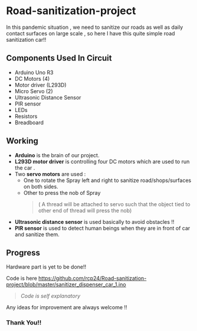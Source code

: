 # Road-sanitization-project
In this pandemic situation , we need to sanitize our roads as well as daily contact surfaces on large scale , so here I have this quite simple road sanitization car!!
## Components Used In Circuit
* Arduino Uno R3
* DC Motors (4)
* Motor driver (L293D)
* Micro Servo (2)
* Ultrasonic Distance Sensor
* PIR sensor
* LEDs
* Resistors
* Breadboard
## Working
* **Arduino** is the brain of our project. 
* **L293D motor driver** is controlling four DC motors which are used to run the car .
* Two **servo motors** are used :
  * One to rotate the Spray left and right to sanitize road/shops/surfaces on both sides.
  * Other to press the nob of Spray 
    >( A thread will be attached to servo such that the object tied to other end of thread will press the nob)
* **Ultrasonic distance sensor** is used basically to avoid obstacles !!
* **PIR sensor** is used to detect human beings when they are in front of car and sanitize them. 
## Progress
Hardware part is yet to be done!!

Code is here https://github.com/rcp24/Road-sanitization-project/blob/master/sanitizer_dispenser_car_1.ino 
>_Code is self explanatory_

Any ideas for improvement are always welcome !!

### **Thank You!!**
